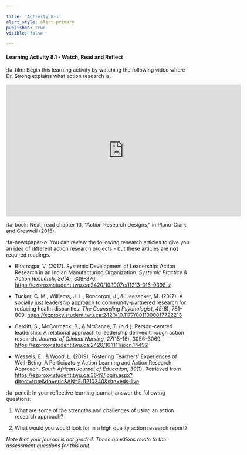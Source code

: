 ```yaml
---

title: 'Activity 8-1'
alert_style: alert-primary
published: true
visible: false

---
```


#### Learning Activity 8.1 - Watch, Read and Reflect

:fa-film: Begin this learning activity by watching the following video where Dr. Strong explains what action research is.

 <iframe width="640" height="360" src="https://web.microsoftstream.com/embed/video/bf37d72e-1b01-4a98-9c9b-85f4d48e0f88?autoplay=false&showinfo=true" allowfullscreen style="border:none;"></iframe>



:fa-book: Next, read chapter 13, "Action Research Designs," in Plano-Clark and Creswell (2015).

:fa-newspaper-o: You can review the following research articles to give you an idea of different action research projects - but these articles are **not** required readings.

+ Bhatnagar, V. (2017). Systemic Development of Leadership: Action Research in an Indian Manufacturing Organization. *Systemic Practice & Action Research*, *30*(4), 339–376. https://ezproxy.student.twu.ca:2420/10.1007/s11213-016-9398-z 

+ Tucker, C. M., Williams, J. L., Roncoroni, J., & Heesacker, M. (2017). A socially just leadership approach to community-partnered research for reducing health disparities. *The Counseling Psychologist*, *45*(6), 781–809. https://ezproxy.student.twu.ca:2420/10.1177/0011000017722213 

+ Cardiff, S., McCormack, B., & McCance, T. (n.d.). Person-centred leadership: A relational approach to leadership derived through action research. *Journal of Clinical Nursing*, *27*(15–16), 3056–3069. https://ezproxy.student.twu.ca:2420/10.1111/jocn.14492

+ Wessels, E., & Wood, L. (2019). Fostering Teachers’ Experiences of Well-Being: A Participatory Action Learning and Action Research Approach. *South African Journal of Education*, *39*(1). Retrieved from https://ezproxy.student.twu.ca:3649/login.aspx?direct=true&db=eric&AN=EJ1210340&site=eds-live 

:fa-pencil: In your reflective learning journal, answer the following questions:

1. What are some of the strengths and challenges of using an action research approach?

2. What would you would look for in a high quality action research report?

_Note that your journal is not graded. These questions relate to the assessment questions for this unit._


